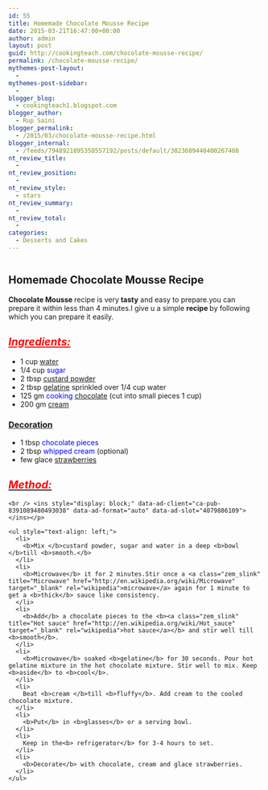 ```yaml
---
id: 55
title: Homemade Chocolate Mousse Recipe
date: 2015-03-21T16:47:00+00:00
author: admin
layout: post
guid: http://cookingteach.com/chocolate-mousse-recipe/
permalink: /chocolate-mousse-recipe/
mythemes-post-layout:
  - 
mythemes-post-sidebar:
  - 
blogger_blog:
  - cookingteach1.blogspot.com
blogger_author:
  - Rup Saini
blogger_permalink:
  - /2015/03/chocolate-mousse-recipe.html
blogger_internal:
  - /feeds/7948921895358557192/posts/default/3823609440400267408
nt_review_title:
  - 
nt_review_position:
  - 
nt_review_style:
  - stars
nt_review_summary:
  - 
nt_review_total:
  - 
categories:
  - Desserts and Cakes
---
```

<div style="clear: both; text-align: center;">
</div>

<div style="clear: both; text-align: center;">
  <a style="margin-left: 1em; margin-right: 1em;" href="http://2.bp.blogspot.com/-KnrRWF0CNfY/VQ2P3rQg6wI/AAAAAAAAAKU/JCCDZhy8Hgc/s1600/Irish_Cream_Chocolate_Mousse.jpg"><img src="http://2.bp.blogspot.com/-KnrRWF0CNfY/VQ2P3rQg6wI/AAAAAAAAAKU/JCCDZhy8Hgc/s1600/Irish_Cream_Chocolate_Mousse.jpg" alt="" border="0" /></a>
</div>

<h2 dir="ltr" style="text-align: left;">
  <b>Homemade Chocolate Mousse Recipe</b>
</h2>

<div dir="ltr" style="text-align: left;">
  <b>Chocolate Mousse </b>recipe is very<b> tasty</b> and easy to prepare.you can prepare it within less than 4 minutes.I give u a simple <b>recipe </b>by following which you can prepare it easily.</p> 
  
  <h2 style="text-align: left;">
    <span style="color: red;"><i><u>Ingredients:</u></i></span>
  </h2>
  
  <ul style="text-align: left;">
    <li>
      1 cup <span style="color: blue;"><a class="zem_slink" title="Water" href="http://en.wikipedia.org/wiki/Water" target="_blank" rel="wikipedia">water</a></span>
    </li>
    <li>
      1/4 cup<span style="color: blue;"> sugar</span>
    </li>
    <li>
      2 tbsp <span style="color: blue;"><a class="zem_slink" title="Bird's Custard" href="http://en.wikipedia.org/wiki/Bird%27s_Custard" target="_blank" rel="wikipedia">custard powder</a></span>
    </li>
    <li>
      2 tbsp <span style="color: blue;"><a class="zem_slink" title="Gelatin" href="http://en.wikipedia.org/wiki/Gelatin" target="_blank" rel="wikipedia">gelatine</a></span> sprinkled over 1/4 cup water
    </li>
    <li>
      125 gm <span style="color: blue;">cooking <a class="zem_slink" title="Chocolate" href="http://en.wikipedia.org/wiki/Chocolate" target="_blank" rel="wikipedia">chocolate</a></span> (cut into small pieces 1 cup)
    </li>
    <li>
      200 gm<span style="color: blue;"> <a class="zem_slink" title="Cream" href="http://en.wikipedia.org/wiki/Cream" target="_blank" rel="wikipedia">cream</a></span>
    </li>
  </ul>
  
  <p>
    <ins style="display: block;" data-ad-client="ca-pub-8391089480493038" data-ad-format="auto" data-ad-slot="4079886109"></ins>
  </p>
  
  <h3 style="text-align: left;">
    <u>Decoration</u>
  </h3>
  
  <ul style="text-align: left;">
    <li>
      1 tbsp <span style="color: blue;">chocolate pieces</span>
    </li>
    <li>
      2 tbsp <span style="color: blue;">whipped cream</span> (optional)
    </li>
    <li>
      few glace<span style="color: blue;"> <a class="zem_slink" title="Strawberry" href="http://en.wikipedia.org/wiki/Strawberry" target="_blank" rel="wikipedia">strawberries</a></span>
    </li>
  </ul>
  
  <h2 style="text-align: left;">
    <i><u><span style="color: red;">Method:</span></u></i>
  </h2>
  
  <div>
    <!-- post -->
    
    <br /> <ins style="display: block;" data-ad-client="ca-pub-8391089480493038" data-ad-format="auto" data-ad-slot="4079886109"></ins></p> 
    
    <ul style="text-align: left;">
      <li>
        <b>Mix </b>custard powder, sugar and water in a deep <b>bowl </b>till <b>smooth.</b>
      </li>
      <li>
        <b>Microwave</b> it for 2 minutes.Stir once a <a class="zem_slink" title="Microwave" href="http://en.wikipedia.org/wiki/Microwave" target="_blank" rel="wikipedia">microwave</a> again for 1 minute to get a <b>thick</b> sauce like consistency.
      </li>
      <li>
        <b>Add</b> a chocolate pieces to the <b><a class="zem_slink" title="Hot sauce" href="http://en.wikipedia.org/wiki/Hot_sauce" target="_blank" rel="wikipedia">hot sauce</a></b> and stir well till <b>smooth</b>.
      </li>
      <li>
        <b>Microwave</b> soaked <b>gelatine</b> for 30 seconds. Pour hot gelatine mixture in the hot chocolate mixture. Stir well to mix. Keep <b>aside</b> to <b>cool</b>.
      </li>
      <li>
        Beat <b>cream </b>till <b>fluffy</b>. Add cream to the cooled chocolate mixture.
      </li>
      <li>
        <b>Put</b> in <b>glasses</b> or a serving bowl.
      </li>
      <li>
        Keep in the<b> refrigerator</b> for 3-4 hours to set.
      </li>
      <li>
        <b>Decorate</b> with chocolate, cream and glace strawberries.
      </li>
    </ul>
  </div>
</div>